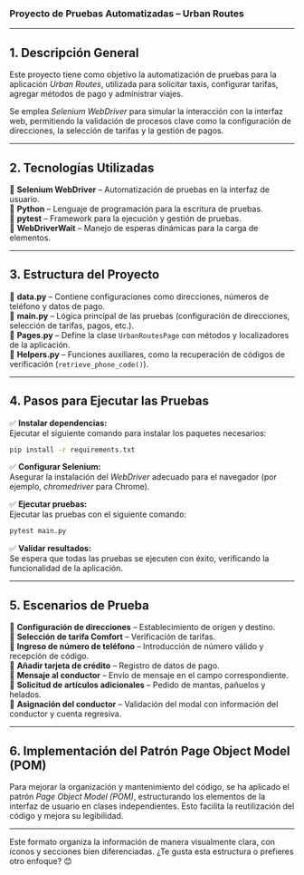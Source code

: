 ### **Proyecto de Pruebas Automatizadas – Urban Routes**  

---

## **1. Descripción General**  
Este proyecto tiene como objetivo la automatización de pruebas para la aplicación *Urban Routes*, utilizada para solicitar taxis, configurar tarifas, agregar métodos de pago y administrar viajes.  

Se emplea *Selenium WebDriver* para simular la interacción con la interfaz web, permitiendo la validación de procesos clave como la configuración de direcciones, la selección de tarifas y la gestión de pagos.  

---

## **2. Tecnologías Utilizadas**  
🔹 **Selenium WebDriver** – Automatización de pruebas en la interfaz de usuario.  
🔹 **Python** – Lenguaje de programación para la escritura de pruebas.  
🔹 **pytest** – Framework para la ejecución y gestión de pruebas.  
🔹 **WebDriverWait** – Manejo de esperas dinámicas para la carga de elementos.  

---

## **3. Estructura del Proyecto**  
📂 **data.py** – Contiene configuraciones como direcciones, números de teléfono y datos de pago.  
📂 **main.py** – Lógica principal de las pruebas (configuración de direcciones, selección de tarifas, pagos, etc.).  
📂 **Pages.py** – Define la clase `UrbanRoutesPage` con métodos y localizadores de la aplicación.  
📂 **Helpers.py** – Funciones auxiliares, como la recuperación de códigos de verificación (`retrieve_phone_code()`).  

---

## **4. Pasos para Ejecutar las Pruebas**  
✅ **Instalar dependencias:**  
Ejecutar el siguiente comando para instalar los paquetes necesarios:  
```bash
pip install -r requirements.txt
```  

✅ **Configurar Selenium:**  
Asegurar la instalación del *WebDriver* adecuado para el navegador (por ejemplo, *chromedriver* para Chrome).  

✅ **Ejecutar pruebas:**  
Ejecutar las pruebas con el siguiente comando:  
```bash
pytest main.py
```  

✅ **Validar resultados:**  
Se espera que todas las pruebas se ejecuten con éxito, verificando la funcionalidad de la aplicación.  

---

## **5. Escenarios de Prueba**  
🔹 **Configuración de direcciones** – Establecimiento de origen y destino.  
🔹 **Selección de tarifa Comfort** – Verificación de tarifas.  
🔹 **Ingreso de número de teléfono** – Introducción de número válido y recepción de código.  
🔹 **Añadir tarjeta de crédito** – Registro de datos de pago.  
🔹 **Mensaje al conductor** – Envío de mensaje en el campo correspondiente.  
🔹 **Solicitud de artículos adicionales** – Pedido de mantas, pañuelos y helados.  
🔹 **Asignación del conductor** – Validación del modal con información del conductor y cuenta regresiva.  

---

## **6. Implementación del Patrón Page Object Model (POM)**  
Para mejorar la organización y mantenimiento del código, se ha aplicado el patrón *Page Object Model (POM)*, estructurando los elementos de la interfaz de usuario en clases independientes. Esto facilita la reutilización del código y mejora su legibilidad.  

---

Este formato organiza la información de manera visualmente clara, con iconos y secciones bien diferenciadas. ¿Te gusta esta estructura o prefieres otro enfoque? 😊
